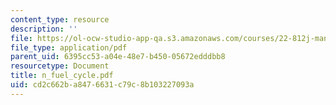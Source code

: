 ```yaml
---
content_type: resource
description: ''
file: https://ol-ocw-studio-app-qa.s3.amazonaws.com/courses/22-812j-managing-nuclear-technology-spring-2004/cd2c662ba8476631c79c8b103227093a_n_fuel_cycle.pdf
file_type: application/pdf
parent_uid: 6395cc53-a04e-48e7-b450-05672edddbb8
resourcetype: Document
title: n_fuel_cycle.pdf
uid: cd2c662b-a847-6631-c79c-8b103227093a
---
```


